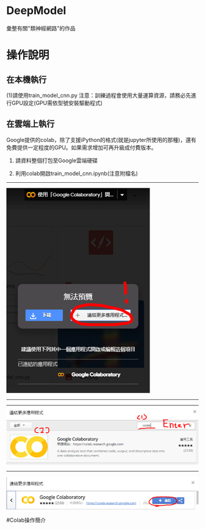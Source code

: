 # DeepModel
彙整有關"類神經網路"的作品

# 操作說明

## 在本機執行

(1)請使用train_model_cnn.py
注意：訓練過程會使用大量運算資源，請務必先進行GPU設定(GPU需依型號安裝驅動程式)

## 在雲端上執行
Google提供的colab，除了支援iPython的格式(就是jupyter所使用的那種)，還有免費提供一定程度的GPU。如果需求增加可再升級成付費版本。

1. 請資料整個打包至Google雲端硬碟 

2. 利用colab開啟train_model_cnn.ipynb(注意附檔名)
---
![ ](/md_image/open1.PNG "圈起來的地方 給他點下去")

---

![ ](/md_image/open2.PNG "配合我精美的提示 給他操作")

---

![ ](/md_image/open3.PNG "大功告成")


#Colab操作簡介

